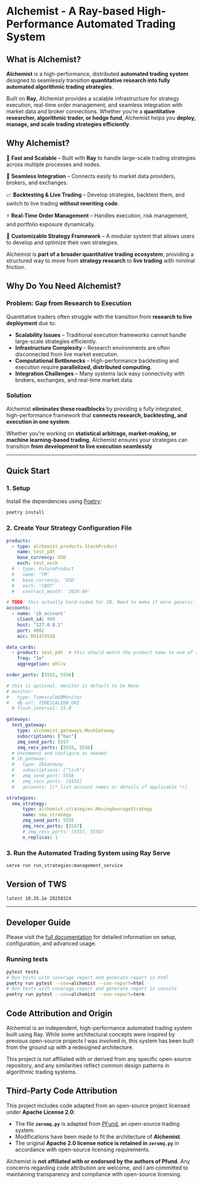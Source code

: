 # Alchemist - A Ray-based High-Performance Automated Trading System

## **What is Alchemist?**

**Alchemist** is a high-performance, distributed **automated trading system** designed to seamlessly transition **quantitative research into fully automated algorithmic trading strategies**.

Built on **Ray**, Alchemist provides a scalable infrastructure for strategy execution, real-time order management, and seamless integration with market data and broker connections. Whether you’re a **quantitative researcher, algorithmic trader, or hedge fund**, Alchemist helps you **deploy, manage, and scale trading strategies efficiently**.

## **Why Alchemist?**

🚀 **Fast and Scalable** – Built with **Ray** to handle large-scale trading strategies across multiple processes and nodes.

🔌 **Seamless Integration** – Connects easily to market data providers, brokers, and exchanges.

📈 **Backtesting & Live Trading** – Develop strategies, backtest them, and switch to live trading **without rewriting code**.

⚡ **Real-Time Order Management** – Handles execution, risk management, and portfolio exposure dynamically.

🔧 **Customizable Strategy Framework** – A modular system that allows users to develop and optimize their own strategies.

Alchemist is **part of a broader quantitative trading ecosystem**, providing a structured way to move from **strategy research** to **live trading** with minimal friction.

## **Why Do You Need Alchemist?**

### **Problem: Gap from Research to Execution**

Quantitative traders often struggle with the transition from **research to live deployment** due to:

- **Scalability Issues** – Traditional execution frameworks cannot handle large-scale strategies efficiently.
- **Infrastructure Complexity** – Research environments are often disconnected from live market execution.
- **Computational Bottlenecks** – High-performance backtesting and execution require **parallelized, distributed computing**.
- **Integration Challenges** – Many systems lack easy connectivity with brokers, exchanges, and real-time market data.

### **Solution**

Alchemist **eliminates these roadblocks** by providing a fully integrated, high-performance framework that **connects research, backtesting, and execution in one system**.

Whether you’re working on **statistical arbitrage, market-making, or machine learning-based trading**, Alchemist ensures your strategies can transition **from development to live execution seamlessly**

---

## Quick Start

### 1. Setup

Install the dependencies using [Poetry](https://python-poetry.org/):

```bash
poetry install
```

### 2. Create Your Strategy Configuration File
```yaml
products:
  - type: alchemist.products.StockProduct
    name: test_pdt
    base_currency: USD
    exch: test_exch
  # - type: FutureProduct
  #   name: 'YM'
  #   base_currency: 'USD'
  #   exch: 'CBOT'
  #   contract_month: '2024-09'

# TODO: this actually hard-coded for IB. Need to make it more generic. Will make updates to the Account class.
accounts:
  - name: 'ib_account'
    client_id: 999
    host: "127.0.0.1"
    port: 4002
    acc: DU1474528

data_cards:
  - product: test_pdt  # this should match the product name to one of the products defined above
    freq: "1m"
    aggregation: ohlcv

order_ports: [5555, 5556]

# this is optional. monitor is default to be None
# monitor:
#   type: TimescaleDBMonitor
#   db_url: TIMESCALEDB_URI
  # flush_interval: 15.0

gateways:
  test_gateway:
    type: alchemist.gateways.MockGateway
    subscriptions: ["bar"]
    zmq_send_port: 5557
    zmq_recv_ports: [5555, 5556]
  # Uncomment and configure as needed
  # ib_gateway:
  #   type: IbGateway
  #   subscriptions: ["tick"]
  #   zmq_send_port: 5558
  #   zmq_recv_ports: [5555]
  #   accounts: [/* list account names or details if applicable */]

strategies:
  sma_strategy:
      type: alchemist.strategies.MovingAverageStrategy
      name: sma_strategy
      zmq_send_port: 5555
      zmq_recv_ports: [5557]
      # zmq_recv_ports: [5557, 5558]
      n_replicas: 1
```

### 3. Run the Automated Trading System using Ray Serve
```bash
serve run run_strategies:management_service
```

## Version of TWS
```text
latest 10.35.1e 20250324
```
---

## Developer Guide

Please visit the [full documentation](https://boulder-submarine-0ae.notion.site/Alchemist-A-Ray-based-High-Performance-Automated-Trading-System-1ace87b87fa4803cb9ade11517148d65?pvs=4) for detailed information on setup, configuration, and advanced usage.


### Running tests

```bash
pytest tests
# Run tests with coverage report and generate report in html
poetry run pytest --cov=alchemist --cov-report=html
# Run tests with coverage report and generate report in console
poetry run pytest --cov=alchemist --cov-report=term
```


## Code Attribution and Origin

Alchemist is an independent, high-performance automated trading system built using Ray. While some architectural concepts were inspired by previous open-source projects I was involved in, this system has been built from the ground up with a redesigned architecture.

This project is not affiliated with or derived from any specific open-source repository, and any similarities reflect common design patterns in algorithmic trading systems.


## Third-Party Code Attribution

This project includes code adapted from an open-source project licensed under **Apache License 2.0**:

- The file **`zeromq.py`** is adapted from [PFund](https://github.com/PFund-Software-Ltd/pfund), an open-source trading system.
- Modifications have been made to fit the architecture of **Alchemist**.
- The original **Apache 2.0 license notice is retained in `zeromq.py`** in accordance with open-source licensing requirements.

Alchemist is **not affiliated with or endorsed by the authors of Pfund**. Any concerns regarding code attribution are welcome, and I am committed to maintaining transparency and compliance with open-source licensing.